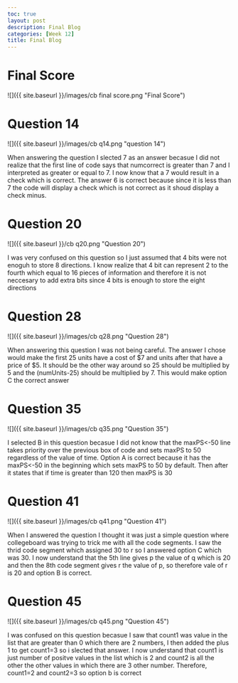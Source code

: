 ```yaml
---
toc: true
layout: post
description: Final Blog
categories: [Week 12]
title: Final Blog
---
```

# Final Score

![]({{ site.baseurl }}/images/cb final score.png "Final Score")

# Question 14

![]({{ site.baseurl }}/images/cb q14.png "question 14")

When answering the question I slected 7 as an answer becasue I did not realize that the first line of code says that numcorrect is greater than 7 and I interpreted as greater or equal to 7. I now know that a 7 would result in a check which is correct. The answer 6 is correct because since it is less than 7 the code will display a check which is not correct as it shoud display a check minus.

# Question 20

![]({{ site.baseurl }}/cb q20.png "Question 20")

I was very confused on this question so I just assumed that 4 bits were not enoguh to store 8 directions. I know realize that 4 bit can represent 2 to the fourth which equal to 16 pieces of information and therefore it is not neccesary to add extra bits since 4 bits is enough to store the eight directions

# Question 28

![]({{ site.baseurl }}/images/cb q28.png "Question 28")

When answering this question I was not being careful. The answer I chose would make the first 25 units have a cost of $7 and units after that have a price of $5. It should be the other way around so 25 should be multiplied by 5 and the (numUnits-25) should be multiplied by 7. This would make option C the correct answer

# Question 35
 
![]({{ site.baseurl }}/images/cb q35.png "Question 35")

I selected B in this question becasue I did not know that the maxPS<-50 line takes priority over the previous box of code and sets maxPS to 50 regardless of the value of time. Option A is correct because it has the maxPS<-50 in the beginning which sets maxPS to 50 by default. Then after it states that if time is greater than 120 then maxPS is 30

# Question 41

![]({{ site.baseurl }}/images/cb q41.png "Question 41")

 When I answered the question I thought it was just a simple question where collegeboard was trying to trick me with all the code segments. I saw the thrid code segment which assigned 30 to r so I answered option C which was 30. I now understand that the 5th line gives p the value of q which is 20 and then the 8th code segment gives r the value of p, so therefore vale of r is 20 and option B is correct.

# Question 45

![]({{ site.baseurl }}/images/cb q45.png "Question 45")

I was confused on this question becasue I saw that count1 was value in the list that are greater than 0 which there are 2 numbers, I then added the plus 1 to get count1=3 so i slected that answer. I now understand that count1 is just number of positve values in the list which is 2 and count2 is all the other the other values in which there are 3 other number. Therefore, count1=2 and count2=3 so option b is correct
